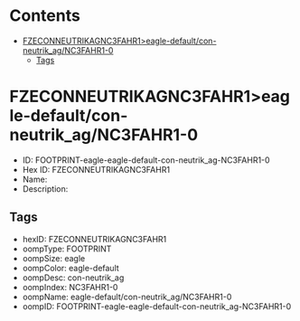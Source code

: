 



Contents
========

* [FZECONNEUTRIKAGNC3FAHR1>eagle-default/con-neutrik_ag/NC3FAHR1-0](#fzeconneutrikagnc3fahr1eagle-defaultcon-neutrik_agnc3fahr1-0)
	* [Tags](#tags)

# FZECONNEUTRIKAGNC3FAHR1>eagle-default/con-neutrik_ag/NC3FAHR1-0

- ID: FOOTPRINT-eagle-eagle-default-con-neutrik_ag-NC3FAHR1-0
- Hex ID: FZECONNEUTRIKAGNC3FAHR1
- Name: 
- Description: 

## Tags

- hexID: FZECONNEUTRIKAGNC3FAHR1
- oompType: FOOTPRINT
- oompSize: eagle
- oompColor: eagle-default
- oompDesc: con-neutrik_ag
- oompIndex: NC3FAHR1-0
- oompName: eagle-default/con-neutrik_ag/NC3FAHR1-0
- oompID: FOOTPRINT-eagle-eagle-default-con-neutrik_ag-NC3FAHR1-0
